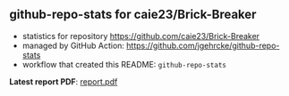## github-repo-stats for caie23/Brick-Breaker

- statistics for repository https://github.com/caie23/Brick-Breaker
- managed by GitHub Action: https://github.com/jgehrcke/github-repo-stats
- workflow that created this README: `github-repo-stats`

**Latest report PDF**: [report.pdf](https://github.com/caie23/Brick-Breaker/raw/github-repo-stats/caie23/Brick-Breaker/latest-report/report.pdf)

